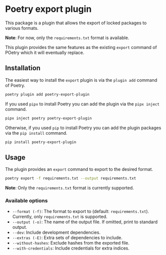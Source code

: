# Poetry export plugin

This package is a plugin that allows the export of locked packages to various formats.

**Note**: For now, only the `requirements.txt` format is available.

This plugin provides the same features as the existing `export` command of POetry which it will eventually replace.


## Installation

The easiest way to install the `export` plugin is via the `plugin add` command of Poetry.

```bash
poetry plugin add poetry-export-plugin
```

If you used `pipx` to install Poetry you can add the plugin via the `pipx inject` command.

```bash
pipx inject poetry poetry-export-plugin
```

Otherwise, if you used `pip` to install Poetry you can add the plugin packages via the `pip install` command.

```bash
pip install poetry-export-plugin
```


## Usage

The plugin provides an `export` command to export to the desired format.

```bash
poetry export -f requirements.txt --output requirements.txt
```

**Note**: Only the `requirements.txt` format is currently supported.

### Available options

* `--format (-f)`: The format to export to (default: `requirements.txt`). Currently, only `requirements.txt` is supported.
* `--output (-o)`: The name of the output file.  If omitted, print to standard output.
* `--dev`: Include development dependencies.
* `--extras (-E)`: Extra sets of dependencies to include.
* `--without-hashes`: Exclude hashes from the exported file.
* `--with-credentials`: Include credentials for extra indices.
